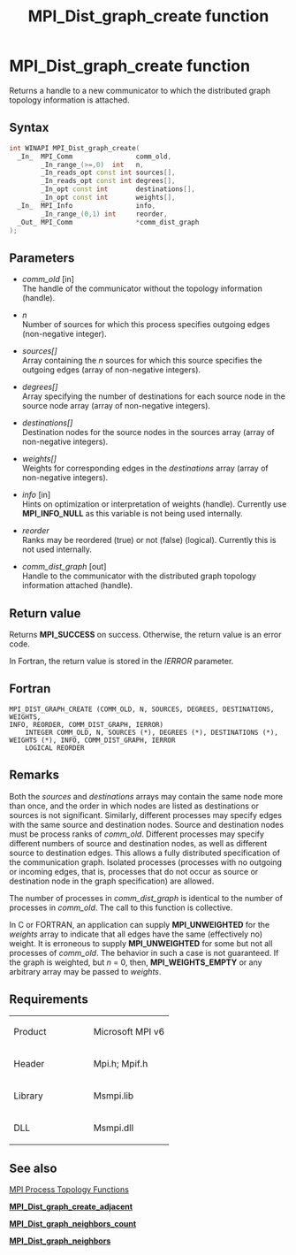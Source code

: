 ﻿---
title: MPI_Dist_graph_create function
TOCTitle: MPI_Dist_graph_create function
ms:assetid: AA8B083C-E601-4E64-BAEE-09CB364A005F
ms:mtpsurl: https://msdn.microsoft.com/en-us/library/Mt147722(v=VS.85)
ms:contentKeyID: 65803979
ms.date: 03/28/2018
mtps_version: v=VS.85
f1_keywords:
- MPI_DIST_GRAPH_CREATE
- mpif/MPI_Dist_graph_create
- mpi/MPI_DIST_GRAPH_CREATE
dev_langs:
- C++
- C
api_location:
- Msmpi.dll
api_name:
- MPI_Dist_graph_create
api_type:
- DLLExport
product:
- Windows
topic_type:
- apiref
- kbSyntax
product_family_name: VS
ROBOTS: INDEX,FOLLOW
---

# MPI\_Dist\_graph\_create function

Returns a handle to a new communicator to which the distributed graph topology information is attached.

## Syntax

``` c++
int WINAPI MPI_Dist_graph_create(
  _In_  MPI_Comm                comm_old,
        _In_range_(>=,0)  int   n,
        _In_reads_opt const int sources[],
        _In_reads_opt const int degrees[],
        _In_opt const int       destinations[],
        _In_opt const int       weights[],
  _In_  MPI_Info                info,
        _In_range_(0,1) int     reorder,
  _Out_ MPI_Comm                *comm_dist_graph
);
```

## Parameters

  - *comm\_old* \[in\]  
    The handle of the communicator without the topology information (handle).

  - *n*  
    Number of sources for which this process specifies outgoing edges (non-negative integer).

  - *sources\[\]*  
    Array containing the *n* sources for which this source specifies the outgoing edges (array of non-negative integers).

  - *degrees\[\]*  
    Array specifying the number of destinations for each source node in the source node array (array of non-negative integers).

  - *destinations\[\]*  
    Destination nodes for the source nodes in the sources array (array of non-negative integers).

  - *weights\[\]*  
    Weights for corresponding edges in the *destinations* array (array of non-negative integers).

  - *info* \[in\]  
    Hints on optimization or interpretation of weights (handle). Currently use **MPI\_INFO\_NULL** as this variable is not being used internally.

  - *reorder*  
    Ranks may be reordered (true) or not (false) (logical). Currently this is not used internally.

  - *comm\_dist\_graph* \[out\]  
    Handle to the communicator with the distributed graph topology information attached (handle).

## Return value

Returns **MPI\_SUCCESS** on success. Otherwise, the return value is an error code.

In Fortran, the return value is stored in the *IERROR* parameter.

## Fortran

    MPI_DIST_GRAPH_CREATE (COMM_OLD, N, SOURCES, DEGREES, DESTINATIONS, WEIGHTS,
    INFO, REORDER, COMM_DIST_GRAPH, IERROR)
        INTEGER COMM_OLD, N, SOURCES (*), DEGREES (*), DESTINATIONS (*),
    WEIGHTS (*), INFO, COMM_DIST_GRAPH, IERROR
        LOGICAL REORDER

## Remarks

Both the *sources* and *destinations* arrays may contain the same node more than once, and the order in which nodes are listed as destinations or sources is not significant. Similarly, different processes may specify edges with the same source and destination nodes. Source and destination nodes must be process ranks of *comm\_old*. Different processes may specify different numbers of source and destination nodes, as well as different source to destination edges. This allows a fully distributed specification of the communication graph. Isolated processes (processes with no outgoing or incoming edges, that is, processes that do not occur as source or destination node in the graph specification) are allowed.

The number of processes in *comm\_dist\_graph* is identical to the number of processes in *comm\_old*. The call to this function is collective.

In C or FORTRAN, an application can supply **MPI\_UNWEIGHTED** for the *weights* array to indicate that all edges have the same (effectively no) weight. It is erroneous to supply **MPI\_UNWEIGHTED** for some but not all processes of *comm\_old*. The behavior in such a case is not guaranteed. If the graph is weighted, but *n* = 0, then, **MPI\_WEIGHTS\_EMPTY** or any arbitrary array may be passed to *weights*.

## Requirements

<table>
<colgroup>
<col style="width: 50%" />
<col style="width: 50%" />
</colgroup>
<tbody>
<tr class="odd">
<td><p>Product</p></td>
<td><p>Microsoft MPI v6</p></td>
</tr>
<tr class="even">
<td><p>Header</p></td>
<td>Mpi.h;
Mpif.h</td>
</tr>
<tr class="odd">
<td><p>Library</p></td>
<td>Msmpi.lib</td>
</tr>
<tr class="even">
<td><p>DLL</p></td>
<td>Msmpi.dll</td>
</tr>
</tbody>
</table>


## See also

[MPI Process Topology Functions](mpi-process-topology-functions.md)

[**MPI\_Dist\_graph\_create\_adjacent**](mpi-dist-graph-create-adjacent-function.md)

[**MPI\_Dist\_graph\_neighbors\_count**](mpi-dist-graph-neighbors-count-function.md)

[**MPI\_Dist\_graph\_neighbors**](mpi-dist-graph-neighbors-function.md)

